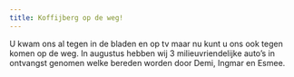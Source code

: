 ```yaml
---
title: Koffijberg op de weg!
---
```

U kwam ons al tegen in de bladen en op tv maar nu kunt u ons ook tegen komen op de weg. In augustus hebben wij 3 milieuvriendelijke auto’s in ontvangst genomen welke bereden worden door Demi, Ingmar en Esmee. 